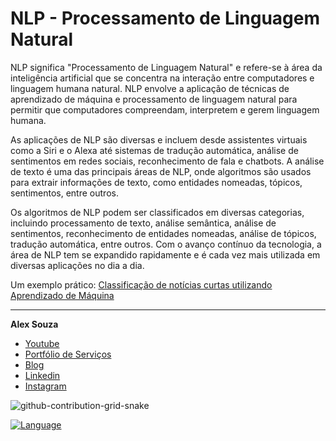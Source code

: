# NLP - Processamento de Linguagem Natural
NLP significa "Processamento de Linguagem Natural" e refere-se à área da inteligência artificial que se concentra na interação entre computadores e linguagem humana natural. NLP envolve a aplicação de técnicas de aprendizado de máquina e processamento de linguagem natural para permitir que computadores compreendam, interpretem e gerem linguagem humana.

As aplicações de NLP são diversas e incluem desde assistentes virtuais como a Siri e o Alexa até sistemas de tradução automática, análise de sentimentos em redes sociais, reconhecimento de fala e chatbots. A análise de texto é uma das principais áreas de NLP, onde algoritmos são usados para extrair informações de texto, como entidades nomeadas, tópicos, sentimentos, entre outros.

Os algoritmos de NLP podem ser classificados em diversas categorias, incluindo processamento de texto, análise semântica, análise de sentimentos, reconhecimento de entidades nomeadas, análise de tópicos, tradução automática, entre outros. Com o avanço contínuo da tecnologia, a área de NLP tem se expandido rapidamente e é cada vez mais utilizada em diversas aplicações no dia a dia.

Um exemplo prático: [Classificação de notícias curtas utilizando Aprendizado de Máquina](https://medium.com/blog-do-zouza/classifica%C3%A7%C3%A3o-de-not%C3%ADcias-usando-aprendizado-de-m%C3%A1quina-aeeb9b6efe61)

-----------
**Alex Souza**
- [Youtube](https://www.youtube.com/@alexsouzamsc)
- [Portfólio de Serviços](https://github.com/aasouzaconsult/Cientista-de-Dados)
- [Blog](https://medium.com/blog-do-zouza)
- [Linkedin](https://www.linkedin.com/in/alex-souza/)
- [Instagram](https://www.instagram.com/alexsouzamsc/)

![github-contribution-grid-snake](https://user-images.githubusercontent.com/29084827/164712340-6b03015f-a428-4731-b1b9-a5605de203b2.svg)

[![Language](https://img.shields.io/badge/AlexSouza-yellow.svg)](https://medium.com/blog-do-zouza)
